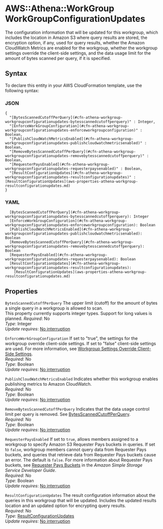 # AWS::Athena::WorkGroup WorkGroupConfigurationUpdates<a name="aws-properties-athena-workgroup-workgroupconfigurationupdates"></a>

The configuration information that will be updated for this workgroup, which includes the location in Amazon S3 where query results are stored, the encryption option, if any, used for query results, whether the Amazon CloudWatch Metrics are enabled for the workgroup, whether the workgroup settings override the client\-side settings, and the data usage limit for the amount of bytes scanned per query, if it is specified\.

## Syntax<a name="aws-properties-athena-workgroup-workgroupconfigurationupdates-syntax"></a>

To declare this entity in your AWS CloudFormation template, use the following syntax:

### JSON<a name="aws-properties-athena-workgroup-workgroupconfigurationupdates-syntax.json"></a>

```
{
  "[BytesScannedCutoffPerQuery](#cfn-athena-workgroup-workgroupconfigurationupdates-bytesscannedcutoffperquery)" : Integer,
  "[EnforceWorkGroupConfiguration](#cfn-athena-workgroup-workgroupconfigurationupdates-enforceworkgroupconfiguration)" : Boolean,
  "[PublishCloudWatchMetricsEnabled](#cfn-athena-workgroup-workgroupconfigurationupdates-publishcloudwatchmetricsenabled)" : Boolean,
  "[RemoveBytesScannedCutoffPerQuery](#cfn-athena-workgroup-workgroupconfigurationupdates-removebytesscannedcutoffperquery)" : Boolean,
  "[RequesterPaysEnabled](#cfn-athena-workgroup-workgroupconfigurationupdates-requesterpaysenabled)" : Boolean,
  "[ResultConfigurationUpdates](#cfn-athena-workgroup-workgroupconfigurationupdates-resultconfigurationupdates)" : [ResultConfigurationUpdates](aws-properties-athena-workgroup-resultconfigurationupdates.md)
}
```

### YAML<a name="aws-properties-athena-workgroup-workgroupconfigurationupdates-syntax.yaml"></a>

```
  [BytesScannedCutoffPerQuery](#cfn-athena-workgroup-workgroupconfigurationupdates-bytesscannedcutoffperquery): Integer
  [EnforceWorkGroupConfiguration](#cfn-athena-workgroup-workgroupconfigurationupdates-enforceworkgroupconfiguration): Boolean
  [PublishCloudWatchMetricsEnabled](#cfn-athena-workgroup-workgroupconfigurationupdates-publishcloudwatchmetricsenabled): Boolean
  [RemoveBytesScannedCutoffPerQuery](#cfn-athena-workgroup-workgroupconfigurationupdates-removebytesscannedcutoffperquery): Boolean
  [RequesterPaysEnabled](#cfn-athena-workgroup-workgroupconfigurationupdates-requesterpaysenabled): Boolean
  [ResultConfigurationUpdates](#cfn-athena-workgroup-workgroupconfigurationupdates-resultconfigurationupdates): 
    [ResultConfigurationUpdates](aws-properties-athena-workgroup-resultconfigurationupdates.md)
```

## Properties<a name="aws-properties-athena-workgroup-workgroupconfigurationupdates-properties"></a>

`BytesScannedCutoffPerQuery`  <a name="cfn-athena-workgroup-workgroupconfigurationupdates-bytesscannedcutoffperquery"></a>
The upper limit \(cutoff\) for the amount of bytes a single query in a workgroup is allowed to scan\.  
This property currently supports integer types\. Support for long values is planned\.
*Required*: No  
*Type*: Integer  
*Update requires*: [No interruption](https://docs.aws.amazon.com/AWSCloudFormation/latest/UserGuide/using-cfn-updating-stacks-update-behaviors.html#update-no-interrupt)

`EnforceWorkGroupConfiguration`  <a name="cfn-athena-workgroup-workgroupconfigurationupdates-enforceworkgroupconfiguration"></a>
If set to "true", the settings for the workgroup override client\-side settings\. If set to "false" client\-side settings are used\. For more information, see [Workgroup Settings Override Client\-Side Settings](https://docs.aws.amazon.com/athena/latest/ug/workgroups-settings-override.html)\.  
*Required*: No  
*Type*: Boolean  
*Update requires*: [No interruption](https://docs.aws.amazon.com/AWSCloudFormation/latest/UserGuide/using-cfn-updating-stacks-update-behaviors.html#update-no-interrupt)

`PublishCloudWatchMetricsEnabled`  <a name="cfn-athena-workgroup-workgroupconfigurationupdates-publishcloudwatchmetricsenabled"></a>
Indicates whether this workgroup enables publishing metrics to Amazon CloudWatch\.  
*Required*: No  
*Type*: Boolean  
*Update requires*: [No interruption](https://docs.aws.amazon.com/AWSCloudFormation/latest/UserGuide/using-cfn-updating-stacks-update-behaviors.html#update-no-interrupt)

`RemoveBytesScannedCutoffPerQuery`  <a name="cfn-athena-workgroup-workgroupconfigurationupdates-removebytesscannedcutoffperquery"></a>
Indicates that the data usage control limit per query is removed\. See [BytesScannedCutoffPerQuery](https://docs.aws.amazon.com/AWSCloudFormation/latest/UserGuide/aws-properties-athena-workgroup-workgroupconfigurationupdates.html#cfn-athena-workgroup-workgroupconfigurationupdates-bytesscannedcutoffperquery)\.  
*Required*: No  
*Type*: Boolean  
*Update requires*: [No interruption](https://docs.aws.amazon.com/AWSCloudFormation/latest/UserGuide/using-cfn-updating-stacks-update-behaviors.html#update-no-interrupt)

`RequesterPaysEnabled`  <a name="cfn-athena-workgroup-workgroupconfigurationupdates-requesterpaysenabled"></a>
If set to `true`, allows members assigned to a workgroup to specify Amazon S3 Requester Pays buckets in queries\. If set to `false`, workgroup members cannot query data from Requester Pays buckets, and queries that retrieve data from Requester Pays buckets cause an error\. The default is `false`\. For more information about Requester Pays buckets, see [Requester Pays Buckets](https://docs.aws.amazon.com/AmazonS3/latest/dev/RequesterPaysBuckets.html) in the *Amazon Simple Storage Service Developer Guide*\.  
*Required*: No  
*Type*: Boolean  
*Update requires*: [No interruption](https://docs.aws.amazon.com/AWSCloudFormation/latest/UserGuide/using-cfn-updating-stacks-update-behaviors.html#update-no-interrupt)

`ResultConfigurationUpdates`  <a name="cfn-athena-workgroup-workgroupconfigurationupdates-resultconfigurationupdates"></a>
The result configuration information about the queries in this workgroup that will be updated\. Includes the updated results location and an updated option for encrypting query results\.  
*Required*: No  
*Type*: [ResultConfigurationUpdates](aws-properties-athena-workgroup-resultconfigurationupdates.md)  
*Update requires*: [No interruption](https://docs.aws.amazon.com/AWSCloudFormation/latest/UserGuide/using-cfn-updating-stacks-update-behaviors.html#update-no-interrupt)